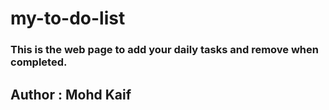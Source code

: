 # my-to-do-list
<h3>This is the web page to add your daily tasks and remove when completed.</h3>
<h2>Author : Mohd Kaif</h2>
